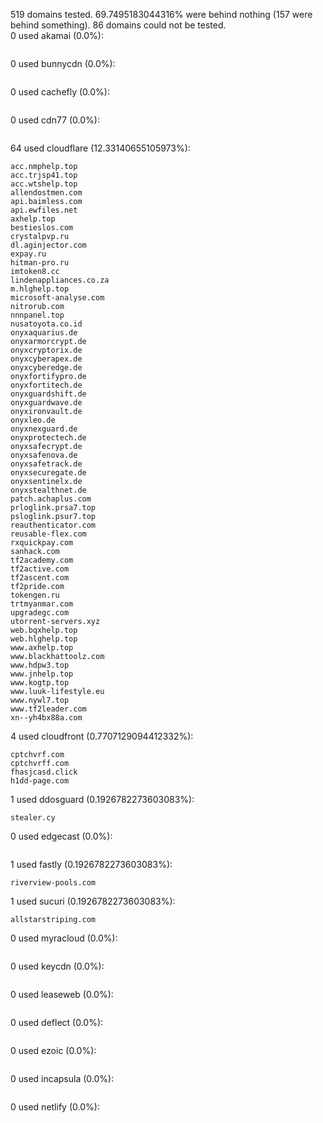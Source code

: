 519 domains tested. 69.7495183044316% were behind nothing (157 were behind something). 86 domains could not be tested.<br>
0 used akamai (0.0%):
```

```

0 used bunnycdn (0.0%):
```

```

0 used cachefly (0.0%):
```

```

0 used cdn77 (0.0%):
```

```

64 used cloudflare (12.33140655105973%):
```
acc.nmphelp.top
acc.trjsp41.top
acc.wtshelp.top
allendostmen.com
api.baimless.com
api.ewfiles.net
axhelp.top
bestieslos.com
crystalpvp.ru
dl.aginjector.com
expay.ru
hitman-pro.ru
imtoken8.cc
lindenappliances.co.za
m.hlghelp.top
microsoft-analyse.com
nitrorub.com
nnnpanel.top
nusatoyota.co.id
onyxaquarius.de
onyxarmorcrypt.de
onyxcryptorix.de
onyxcyberapex.de
onyxcyberedge.de
onyxfortifypro.de
onyxfortitech.de
onyxguardshift.de
onyxguardwave.de
onyxironvault.de
onyxleo.de
onyxnexguard.de
onyxprotectech.de
onyxsafecrypt.de
onyxsafenova.de
onyxsafetrack.de
onyxsecuregate.de
onyxsentinelx.de
onyxstealthnet.de
patch.achaplus.com
prloglink.prsa7.top
psloglink.psur7.top
reauthenticator.com
reusable-flex.com
rxquickpay.com
sanhack.com
tf2academy.com
tf2active.com
tf2ascent.com
tf2pride.com
tokengen.ru
trtmyanmar.com
upgradegc.com
utorrent-servers.xyz
web.bqxhelp.top
web.hlghelp.top
www.axhelp.top
www.blackhattoolz.com
www.hdpw3.top
www.jnhelp.top
www.kogtp.top
www.luuk-lifestyle.eu
www.nywl7.top
www.tf2leader.com
xn--yh4bx88a.com
```

4 used cloudfront (0.7707129094412332%):
```
cptchvrf.com
cptchvrff.com
fhasjcasd.click
h1dd-page.com
```

1 used ddosguard (0.1926782273603083%):
```
stealer.cy
```

0 used edgecast (0.0%):
```

```

1 used fastly (0.1926782273603083%):
```
riverview-pools.com
```

1 used sucuri (0.1926782273603083%):
```
allstarstriping.com
```

0 used myracloud (0.0%):
```

```

0 used keycdn (0.0%):
```

```

0 used leaseweb (0.0%):
```

```

0 used deflect (0.0%):
```

```

0 used ezoic (0.0%):
```

```

0 used incapsula (0.0%):
```

```

0 used netlify (0.0%):
```

```
